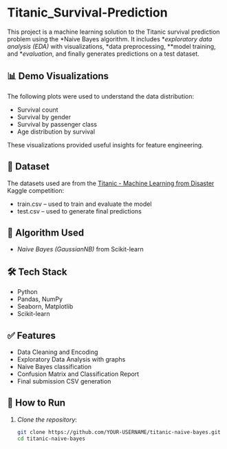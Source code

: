 # Titanic_Survival-Prediction

This project is a machine learning solution to the Titanic survival prediction problem using the *Naive Bayes algorithm. It includes **exploratory data analysis (EDA)* with visualizations, *data preprocessing, **model training, and **evaluation*, and finally generates predictions on a test dataset.

## 📊 Demo Visualizations

The following plots were used to understand the data distribution:

- Survival count
- Survival by gender
- Survival by passenger class
- Age distribution by survival

These visualizations provided useful insights for feature engineering.

## 📁 Dataset

The datasets used are from the [Titanic - Machine Learning from Disaster](https://www.kaggle.com/c/titanic) Kaggle competition:

- train.csv – used to train and evaluate the model
- test.csv – used to generate final predictions

## 🧠 Algorithm Used

- *Naive Bayes (GaussianNB)* from Scikit-learn

## 🛠 Tech Stack

- Python
- Pandas, NumPy
- Seaborn, Matplotlib
- Scikit-learn

## ✅ Features

- Data Cleaning and Encoding
- Exploratory Data Analysis with graphs
- Naive Bayes classification
- Confusion Matrix and Classification Report
- Final submission CSV generation

## 🚀 How to Run

1. *Clone the repository*:
   ```bash
   git clone https://github.com/YOUR-USERNAME/titanic-naive-bayes.git
   cd titanic-naive-bayes
